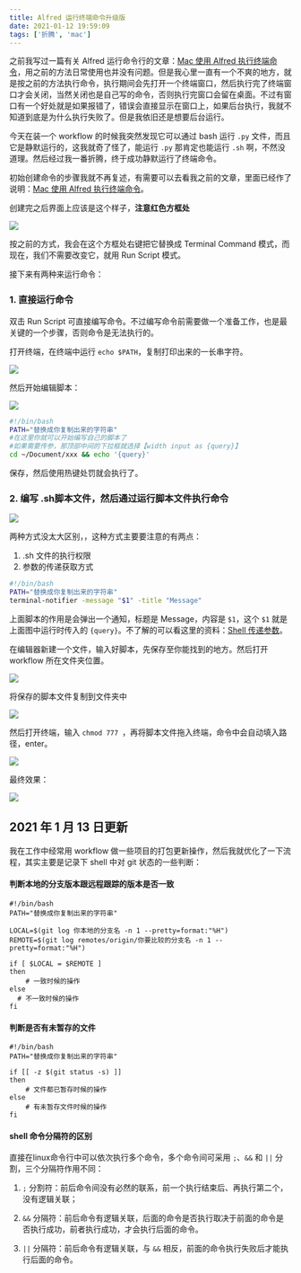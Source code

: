 ```yaml
---
title: Alfred 运行终端命令升级版
date: 2021-01-12 19:59:09
tags: ['折腾', 'mac']
---
```


之前我写过一篇有关 Alfred 运行命令行的文章：[Mac 使用 Alfred 执行终端命令](https://evolly.one/2019/04/04/62-alfred-workflow/)，用之前的方法日常使用也并没有问题。但是我心里一直有一个不爽的地方，就是按之前的方法执行命令，执行期间会先打开一个终端窗口，然后执行完了终端窗口才会关闭，当然关闭也是自己写的命令，否则执行完窗口会留在桌面。不过有窗口有一个好处就是如果报错了，错误会直接显示在窗口上，如果后台执行，我就不知道到底是为什么执行失败了。但是我依旧还是想要后台运行。

今天在装一个 workflow 的时候我突然发现它可以通过 bash 运行 `.py` 文件，而且它是静默运行的，这我就奇了怪了，能运行 `.py` 那肯定也能运行 `.sh` 啊，不然没道理。然后经过我一番折腾，终于成功静默运行了终端命令。

初始创建命令的步骤我就不再复述，有需要可以去看我之前的文章，里面已经作了说明：[Mac 使用 Alfred 执行终端命令](https://evolly.one/2019/04/04/62-alfred-workflow/)。

创建完之后界面上应该是这个样子，**注意红色方框处**

![](https://personal-1251959693.cos.ap-chengdu.myqcloud.com/2021-01-12-122812.png)

按之前的方式，我会在这个方框处右键把它替换成 Terminal Command 模式，而现在，我们不需要改变它，就用 Run Script 模式。

接下来有两种来运行命令：

### 1. 直接运行命令

双击 Run Script 可直接编写命令。不过编写命令前需要做一个准备工作，也是最关键的一个步骤，否则命令是无法执行的。

打开终端，在终端中运行 `echo $PATH`，复制打印出来的一长串字符。

![](https://personal-1251959693.cos.ap-chengdu.myqcloud.com/2021-01-12-123702.png)

然后开始编辑脚本：

![](https://personal-1251959693.cos.ap-chengdu.myqcloud.com/2021-01-12-132102.png)

```bash
#!/bin/bash
PATH="替换成你复制出来的字符串"
#在这里你就可以开始编写自己的脚本了
#如果需要传参，那顶部中间的下拉框就选择【width input as {query}】
cd ~/Document/xxx && echo '{query}'
```

保存，然后使用热键处罚就会执行了。

### 2. 编写 .sh脚本文件，然后通过运行脚本文件执行命令

![](https://personal-1251959693.cos.ap-chengdu.myqcloud.com/2021-01-12-132151.png)

两种方式没太大区别，，这种方式主要要注意的有两点：

1. .sh 文件的执行权限
2. 参数的传递获取方式

```bash
#!/bin/bash
PATH="替换成你复制出来的字符串"
terminal-notifier -message "$1" -title "Message"
```

上面脚本的作用是会弹出一个通知，标题是 Message，内容是 `$1`，这个 `$1` 就是上面图中运行时传入的 `{query}`。不了解的可以看这里的资料：[Shell 传递参数](https://www.runoob.com/linux/linux-shell-passing-arguments.html)。

在编辑器新建一个文件，输入好脚本，先保存至你能找到的地方。然后打开 workflow 所在文件夹位置。

![](https://personal-1251959693.cos.ap-chengdu.myqcloud.com/2021-01-12-132256.png)

将保存的脚本文件复制到文件夹中

![](https://personal-1251959693.cos.ap-chengdu.myqcloud.com/2021-01-12-130247.png)

然后打开终端，输入 `chmod 777 `，再将脚本文件拖入终端，命令中会自动填入路径，enter。

![](https://personal-1251959693.cos.ap-chengdu.myqcloud.com/2021-01-12-130345.png)

最终效果：

![](https://personal-1251959693.cos.ap-chengdu.myqcloud.com/2021-01-12-%E5%B1%8F%E5%B9%95%E5%BD%95%E5%88%B6%202021-01-12%2021.07.56.mov.gif)

## 2021 年 1 月 13 日更新

我在工作中经常用 workflow 做一些项目的打包更新操作，然后我就优化了一下流程，其实主要是记录下 shell 中对 git 状态的一些判断：

#### 判断本地的分支版本跟远程跟踪的版本是否一致

```shell
#!/bin/bash
PATH="替换成你复制出来的字符串"

LOCAL=$(git log 你本地的分支名 -n 1 --pretty=format:"%H")
REMOTE=$(git log remotes/origin/你要比较的分支名 -n 1 --pretty=format:"%H")

if [ $LOCAL = $REMOTE ]
then
	# 一致时候的操作
else
  # 不一致时候的操作
fi
```

#### 判断是否有未暂存的文件

```shell
#!/bin/bash
PATH="替换成你复制出来的字符串"

if [[ -z $(git status -s) ]]
then
	# 文件都已暂存时候的操作
else
	# 有未暂存文件时候的操作
fi
```

#### shell 命令分隔符的区别

直接在linux命令行中可以依次执行多个命令，多个命令间可采用 `;`、`&&` 和 `||` 分割，三个分隔符作用不同：

1. `;` 分割符：前后命令间没有必然的联系，前一个执行结束后、再执行第二个，没有逻辑关联；

2. `&&` 分隔符：前后命令有逻辑关联，后面的命令是否执行取决于前面的命令是否执行成功，前者执行成功，才会执行后面的命令。

3. `||` 分隔符：前后命令有逻辑关联，与 `&&` 相反，前面的命令执行失败后才能执行后面的命令。